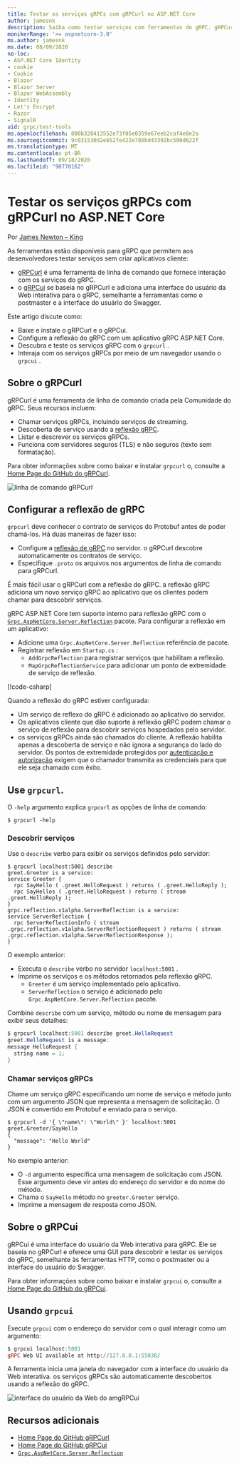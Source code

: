 ```yaml
---
title: Testar os serviços gRPCs com gRPCurl no ASP.NET Core
author: jamesnk
description: Saiba como testar serviços com ferramentas do gRPC. gRPCurl uma ferramenta de linha de comando para interagir com os serviços do gRPC. gRPCui é uma interface do usuário da Web interativa.
monikerRange: '>= aspnetcore-3.0'
ms.author: jamesnk
ms.date: 08/09/2020
no-loc:
- ASP.NET Core Identity
- cookie
- Cookie
- Blazor
- Blazor Server
- Blazor WebAssembly
- Identity
- Let's Encrypt
- Razor
- SignalR
uid: grpc/test-tools
ms.openlocfilehash: 800b320413552e73f05e0359e67eeb2caf4e0e2a
ms.sourcegitcommit: 9c031530d2e652fe422e786bd43392bc500d622f
ms.translationtype: MT
ms.contentlocale: pt-BR
ms.lasthandoff: 09/18/2020
ms.locfileid: "90770162"
---
```

# <a name="test-grpc-services-with-grpcurl-in-aspnet-core"></a>Testar os serviços gRPCs com gRPCurl no ASP.NET Core

Por [James Newton – King](https://twitter.com/jamesnk)

As ferramentas estão disponíveis para gRPC que permitem aos desenvolvedores testar serviços sem criar aplicativos cliente:

* [gRPCurl](https://github.com/fullstorydev/grpcurl) é uma ferramenta de linha de comando que fornece interação com os serviços do gRPC.
* o [gRPCui](https://github.com/fullstorydev/grpcui) se baseia no gRPCurl e adiciona uma interface do usuário da Web interativa para o gRPC, semelhante a ferramentas como o postmaster e a interface do usuário do Swagger.

Este artigo discute como:

* Baixe e instale o gRPCurl e o gRPCui.
* Configure a reflexão do gRPC com um aplicativo gRPC ASP.NET Core.
* Descubra e teste os serviços gRPC com o `grpcurl` .
* Interaja com os serviços gRPCs por meio de um navegador usando o `grpcui` .

## <a name="about-grpcurl"></a>Sobre o gRPCurl

gRPCurl é uma ferramenta de linha de comando criada pela Comunidade do gRPC. Seus recursos incluem:

* Chamar serviços gRPCs, incluindo serviços de streaming.
* Descoberta de serviço usando a [reflexão gRPC](https://github.com/grpc/grpc/blob/master/doc/server-reflection.md).
* Listar e descrever os serviços gRPCs.
* Funciona com servidores seguros (TLS) e não seguros (texto sem formatação).

Para obter informações sobre como baixar e instalar `grpcurl` o, consulte a [Home Page do GitHub do gRPCurl](https://github.com/fullstorydev/grpcurl#installation).

![linha de comando gRPCurl](~/grpc/test-tools/static/grpcurl.png)

## <a name="set-up-grpc-reflection"></a>Configurar a reflexão de gRPC

`grpcurl` deve conhecer o contrato de serviços do Protobuf antes de poder chamá-los. Há duas maneiras de fazer isso:

* Configure a [reflexão de gRPC](https://github.com/grpc/grpc/blob/master/doc/server-reflection.md) no servidor. o gRPCurl descobre automaticamente os contratos de serviço.
* Especifique `.proto` os arquivos nos argumentos de linha de comando para gRPCurl.

É mais fácil usar o gRPCurl com a reflexão do gRPC. a reflexão gRPC adiciona um novo serviço gRPC ao aplicativo que os clientes podem chamar para descobrir serviços.

gRPC ASP.NET Core tem suporte interno para reflexão gRPC com o [`Grpc.AspNetCore.Server.Reflection`](https://www.nuget.org/packages/Grpc.AspNetCore.Server.Reflection) pacote. Para configurar a reflexão em um aplicativo:

* Adicione uma `Grpc.AspNetCore.Server.Reflection` referência de pacote.
* Registrar reflexão em `Startup.cs` :
  * `AddGrpcReflection` para registrar serviços que habilitam a reflexão.
  * `MapGrpcReflectionService` para adicionar um ponto de extremidade de serviço de reflexão.

[!code-csharp[](~/grpc/test-tools/Startup.cs?name=snippet_1&highlight=4,15-18)]

Quando a reflexão do gRPC estiver configurada:

* Um serviço de reflexo do gRPC é adicionado ao aplicativo do servidor.
* Os aplicativos cliente que dão suporte à reflexão gRPC podem chamar o serviço de reflexão para descobrir serviços hospedados pelo servidor.
* os serviços gRPCs ainda são chamados do cliente. A reflexão habilita apenas a descoberta de serviço e não ignora a segurança do lado do servidor. Os pontos de extremidade protegidos por [autenticação e autorização](xref:grpc/authn-and-authz) exigem que o chamador transmita as credenciais para que ele seja chamado com êxito.

## <a name="use-grpcurl"></a>Use `grpcurl`.

O `-help` argumento explica `grpcurl` as opções de linha de comando:

```console
$ grpcurl -help
```

### <a name="discover-services"></a>Descobrir serviços

Use o `describe` verbo para exibir os serviços definidos pelo servidor:

```console
$ grpcurl localhost:5001 describe
greet.Greeter is a service:
service Greeter {
  rpc SayHello ( .greet.HelloRequest ) returns ( .greet.HelloReply );
  rpc SayHellos ( .greet.HelloRequest ) returns ( stream .greet.HelloReply );
}
grpc.reflection.v1alpha.ServerReflection is a service:
service ServerReflection {
  rpc ServerReflectionInfo ( stream .grpc.reflection.v1alpha.ServerReflectionRequest ) returns ( stream .grpc.reflection.v1alpha.ServerReflectionResponse );
}
```

O exemplo anterior:

* Executa o `describe` verbo no servidor `localhost:5001` .
* Imprime os serviços e os métodos retornados pela reflexão gRPC.
  * `Greeter` é um serviço implementado pelo aplicativo.
  * `ServerReflection` o serviço é adicionado pelo `Grpc.AspNetCore.Server.Reflection` pacote.

Combine `describe` com um serviço, método ou nome de mensagem para exibir seus detalhes:

```powershell
$ grpcurl localhost:5001 describe greet.HelloRequest
greet.HelloRequest is a message:
message HelloRequest {
  string name = 1;
}
```

### <a name="call-grpc-services"></a>Chamar serviços gRPCs

Chame um serviço gRPC especificando um nome de serviço e método junto com um argumento JSON que representa a mensagem de solicitação. O JSON é convertido em Protobuf e enviado para o serviço.

```console
$ grpcurl -d '{ \"name\": \"World\" }' localhost:5001 greet.Greeter/SayHello
{
  "message": "Hello World"
}
```

No exemplo anterior:

* O `-d` argumento especifica uma mensagem de solicitação com JSON. Esse argumento deve vir antes do endereço do servidor e do nome do método.
* Chama o `SayHello` método no `greeter.Greeter` serviço.
* Imprime a mensagem de resposta como JSON.

## <a name="about-grpcui"></a>Sobre o gRPCui

gRPCui é uma interface do usuário da Web interativa para gRPC. Ele se baseia no gRPCurl e oferece uma GUI para descobrir e testar os serviços do gRPC, semelhante às ferramentas HTTP, como o postmaster ou a interface do usuário do Swagger.

Para obter informações sobre como baixar e instalar `grpcui` o, consulte a [Home Page do GitHub do gRPCui](https://github.com/fullstorydev/grpcui#installation).

## <a name="using-grpcui"></a>Usando `grpcui`

Execute `grpcui` com o endereço do servidor com o qual interagir como um argumento:

```powershell
$ grpcui localhost:5001
gRPC Web UI available at http://127.0.0.1:55038/
```

A ferramenta inicia uma janela do navegador com a interface do usuário da Web interativa. os serviços gRPCs são automaticamente descobertos usando a reflexão do gRPC.

![interface do usuário da Web do amgRPCui](~/grpc/test-tools/static/grpcui.png)

## <a name="additional-resources"></a>Recursos adicionais

* [Home Page do GitHub gRPCurl](https://github.com/fullstorydev/grpcurl)
* [Home Page do GitHub gRPCui](https://github.com/fullstorydev/grpcui)
* [`Grpc.AspNetCore.Server.Reflection`](https://www.nuget.org/packages/Grpc.AspNetCore.Server.Reflection)
